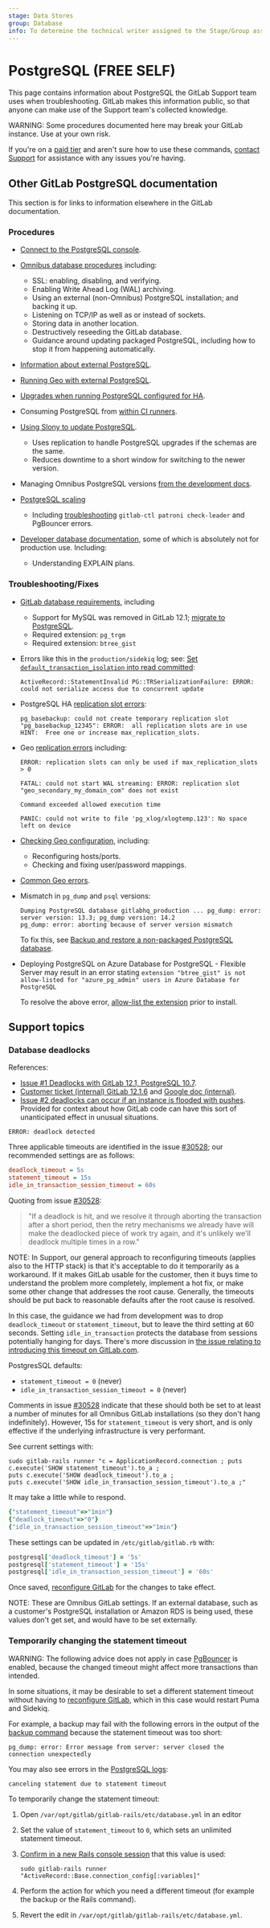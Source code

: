 ```yaml
---
stage: Data Stores
group: Database
info: To determine the technical writer assigned to the Stage/Group associated with this page, see https://about.gitlab.com/handbook/product/ux/technical-writing/#assignments
---
```


# PostgreSQL **(FREE SELF)**

This page contains information about PostgreSQL the GitLab Support team uses
when troubleshooting. GitLab makes this information public, so that anyone can
make use of the Support team's collected knowledge.

WARNING:
Some procedures documented here may break your GitLab instance. Use at your
own risk.

If you're on a [paid tier](https://about.gitlab.com/pricing/) and aren't sure
how to use these commands, [contact Support](https://about.gitlab.com/support/)
for assistance with any issues you're having.

## Other GitLab PostgreSQL documentation

This section is for links to information elsewhere in the GitLab documentation.

### Procedures

- [Connect to the PostgreSQL console](https://docs.gitlab.com/omnibus/settings/database.html#connecting-to-the-bundled-postgresql-database).

- [Omnibus database procedures](https://docs.gitlab.com/omnibus/settings/database.html) including:
  - SSL: enabling, disabling, and verifying.
  - Enabling Write Ahead Log (WAL) archiving.
  - Using an external (non-Omnibus) PostgreSQL installation; and backing it up.
  - Listening on TCP/IP as well as or instead of sockets.
  - Storing data in another location.
  - Destructively reseeding the GitLab database.
  - Guidance around updating packaged PostgreSQL, including how to stop it
    from happening automatically.

- [Information about external PostgreSQL](../postgresql/external.md).

- [Running Geo with external PostgreSQL](../geo/setup/external_database.md).

- [Upgrades when running PostgreSQL configured for HA](https://docs.gitlab.com/omnibus/settings/database.html#upgrading-a-gitlab-ha-cluster).

- Consuming PostgreSQL from [within CI runners](../../ci/services/postgres.md).

- [Using Slony to update PostgreSQL](../../update/upgrading_postgresql_using_slony.md).
  - Uses replication to handle PostgreSQL upgrades if the schemas are the same.
  - Reduces downtime to a short window for switching to the newer version.

- Managing Omnibus PostgreSQL versions [from the development docs](https://docs.gitlab.com/omnibus/development/managing-postgresql-versions.html).

- [PostgreSQL scaling](../postgresql/replication_and_failover.md)
  - Including [troubleshooting](../postgresql/replication_and_failover.md#troubleshooting)
    `gitlab-ctl patroni check-leader` and PgBouncer errors.

- [Developer database documentation](../../development/feature_development.md#database-guides),
  some of which is absolutely not for production use. Including:
  - Understanding EXPLAIN plans.

### Troubleshooting/Fixes

- [GitLab database requirements](../../install/requirements.md#database),
  including
  - Support for MySQL was removed in GitLab 12.1; [migrate to PostgreSQL](../../update/mysql_to_postgresql.md).
  - Required extension: `pg_trgm`
  - Required extension: `btree_gist`

- Errors like this in the `production/sidekiq` log; see:
  [Set `default_transaction_isolation` into read committed](https://docs.gitlab.com/omnibus/settings/database.html#set-default_transaction_isolation-into-read-committed):

  ```plaintext
  ActiveRecord::StatementInvalid PG::TRSerializationFailure: ERROR:  could not serialize access due to concurrent update
  ```

- PostgreSQL HA [replication slot errors](https://docs.gitlab.com/omnibus/settings/database.html#troubleshooting-upgrades-in-an-ha-cluster):

  ```plaintext
  pg_basebackup: could not create temporary replication slot "pg_basebackup_12345": ERROR:  all replication slots are in use
  HINT:  Free one or increase max_replication_slots.
  ```

- Geo [replication errors](../geo/replication/troubleshooting.md#fixing-postgresql-database-replication-errors) including:

  ```plaintext
  ERROR: replication slots can only be used if max_replication_slots > 0

  FATAL: could not start WAL streaming: ERROR: replication slot "geo_secondary_my_domain_com" does not exist

  Command exceeded allowed execution time

  PANIC: could not write to file 'pg_xlog/xlogtemp.123': No space left on device
  ```

- [Checking Geo configuration](../geo/replication/troubleshooting.md), including:
  - Reconfiguring hosts/ports.
  - Checking and fixing user/password mappings.

- [Common Geo errors](../geo/replication/troubleshooting.md#fixing-common-errors).

- Mismatch in `pg_dump` and `psql` versions:

  ```plaintext
  Dumping PostgreSQL database gitlabhq_production ... pg_dump: error: server version: 13.3; pg_dump version: 14.2
  pg_dump: error: aborting because of server version mismatch
  ```

  To fix this, see [Backup and restore a non-packaged PostgreSQL database](https://docs.gitlab.com/omnibus/settings/database.html#backup-and-restore-a-non-packaged-postgresql-database).

- Deploying PostgreSQL on Azure Database for PostgreSQL - Flexible Server may result in an error stating `extension "btree_gist" is not allow-listed for "azure_pg_admin" users in Azure Database for PostgreSQL`

  To resolve the above error, [allow-list the extension](https://learn.microsoft.com/en-us/azure/postgresql/flexible-server/concepts-extensions#how-to-use-postgresql-extensions) prior to install.

## Support topics

### Database deadlocks

References:

- [Issue #1 Deadlocks with GitLab 12.1, PostgreSQL 10.7](https://gitlab.com/gitlab-org/gitlab/-/issues/30528).
- [Customer ticket (internal) GitLab 12.1.6](https://gitlab.zendesk.com/agent/tickets/134307)
  and [Google doc (internal)](https://docs.google.com/document/d/19xw2d_D1ChLiU-MO1QzWab-4-QXgsIUcN5e_04WTKy4).
- [Issue #2 deadlocks can occur if an instance is flooded with pushes](https://gitlab.com/gitlab-org/gitlab/-/issues/33650).
  Provided for context about how GitLab code can have this sort of
  unanticipated effect in unusual situations.

```plaintext
ERROR: deadlock detected
```

Three applicable timeouts are identified in the issue [#30528](https://gitlab.com/gitlab-org/gitlab/-/issues/30528); our recommended settings are as follows:

```ini
deadlock_timeout = 5s
statement_timeout = 15s
idle_in_transaction_session_timeout = 60s
```

Quoting from issue [#30528](https://gitlab.com/gitlab-org/gitlab/-/issues/30528):

<!-- vale gitlab.FutureTense = NO -->

> "If a deadlock is hit, and we resolve it through aborting the transaction after a short period, then the retry mechanisms we already have will make the deadlocked piece of work try again, and it's unlikely we'll deadlock multiple times in a row."

<!-- vale gitlab.FutureTense = YES -->

NOTE:
In Support, our general approach to reconfiguring timeouts (applies also to the
HTTP stack) is that it's acceptable to do it temporarily as a workaround. If it
makes GitLab usable for the customer, then it buys time to understand the
problem more completely, implement a hot fix, or make some other change that
addresses the root cause. Generally, the timeouts should be put back to
reasonable defaults after the root cause is resolved.

In this case, the guidance we had from development was to drop `deadlock_timeout`
or `statement_timeout`, but to leave the third setting at 60 seconds. Setting
`idle_in_transaction` protects the database from sessions potentially hanging for
days. There's more discussion in [the issue relating to introducing this timeout on GitLab.com](https://gitlab.com/gitlab-com/gl-infra/production/-/issues/1053).

PostgresSQL defaults:

- `statement_timeout = 0` (never)
- `idle_in_transaction_session_timeout = 0` (never)

Comments in issue [#30528](https://gitlab.com/gitlab-org/gitlab/-/issues/30528)
indicate that these should both be set to at least a number of minutes for all
Omnibus GitLab installations (so they don't hang indefinitely). However, 15s
for `statement_timeout` is very short, and is only effective if the
underlying infrastructure is very performant.

See current settings with:

```shell
sudo gitlab-rails runner "c = ApplicationRecord.connection ; puts c.execute('SHOW statement_timeout').to_a ;
puts c.execute('SHOW deadlock_timeout').to_a ;
puts c.execute('SHOW idle_in_transaction_session_timeout').to_a ;"
```

It may take a little while to respond.

```ruby
{"statement_timeout"=>"1min"}
{"deadlock_timeout"=>"0"}
{"idle_in_transaction_session_timeout"=>"1min"}
```

These settings can be updated in `/etc/gitlab/gitlab.rb` with:

```ruby
postgresql['deadlock_timeout'] = '5s'
postgresql['statement_timeout'] = '15s'
postgresql['idle_in_transaction_session_timeout'] = '60s'
```

Once saved, [reconfigure GitLab](../restart_gitlab.md#omnibus-gitlab-reconfigure) for the changes to take effect.

NOTE:
These are Omnibus GitLab settings. If an external database, such as a customer's PostgreSQL installation or Amazon RDS is being used, these values don't get set, and would have to be set externally.

### Temporarily changing the statement timeout

WARNING:
The following advice does not apply in case
[PgBouncer](../postgresql/pgbouncer.md) is enabled,
because the changed timeout might affect more transactions than intended.

In some situations, it may be desirable to set a different statement timeout
without having to [reconfigure GitLab](../restart_gitlab.md#omnibus-gitlab-reconfigure),
which in this case would restart Puma and Sidekiq.

For example, a backup may fail with the following errors in the output of the
[backup command](../../raketasks/backup_restore.md#back-up-gitlab)
because the statement timeout was too short:

```plaintext
pg_dump: error: Error message from server: server closed the connection unexpectedly
```

You may also see errors in the [PostgreSQL logs](../logs/index.md#postgresql-logs):

```plaintext
canceling statement due to statement timeout
```

To temporarily change the statement timeout:

1. Open `/var/opt/gitlab/gitlab-rails/etc/database.yml` in an editor
1. Set the value of `statement_timeout` to `0`, which sets an unlimited statement timeout.
1. [Confirm in a new Rails console session](../operations/rails_console.md#using-the-rails-runner)
   that this value is used:

   ```shell
   sudo gitlab-rails runner "ActiveRecord::Base.connection_config[:variables]"
   ```

1. Perform the action for which you need a different timeout
   (for example the backup or the Rails command).
1. Revert the edit in `/var/opt/gitlab/gitlab-rails/etc/database.yml`.

